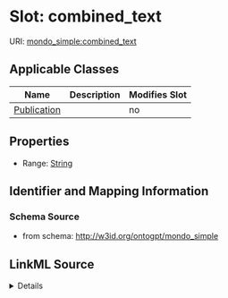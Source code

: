 

# Slot: combined_text

URI: [mondo_simple:combined_text](http://w3id.org/ontogpt/emapa_simplecombined_text)



<!-- no inheritance hierarchy -->





## Applicable Classes

| Name | Description | Modifies Slot |
| --- | --- | --- |
| [Publication](Publication.md) |  |  no  |







## Properties

* Range: [String](String.md)





## Identifier and Mapping Information







### Schema Source


* from schema: http://w3id.org/ontogpt/mondo_simple




## LinkML Source

<details>
```yaml
name: combined_text
from_schema: http://w3id.org/ontogpt/mondo_simple
rank: 1000
alias: combined_text
owner: Publication
domain_of:
- Publication
range: string

```
</details>